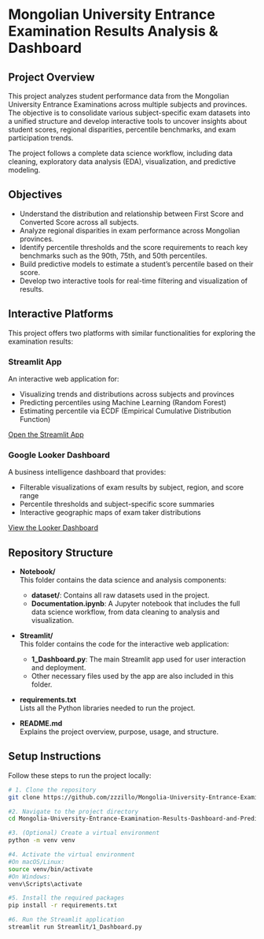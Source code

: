 # Mongolian University Entrance Examination Results Analysis & Dashboard

## Project Overview

This project analyzes student performance data from the Mongolian University Entrance Examinations across multiple subjects and provinces. The objective is to consolidate various subject-specific exam datasets into a unified structure and develop interactive tools to uncover insights about student scores, regional disparities, percentile benchmarks, and exam participation trends.

The project follows a complete data science workflow, including data cleaning, exploratory data analysis (EDA), visualization, and predictive modeling.

## Objectives

- Understand the distribution and relationship between First Score and Converted Score across all subjects.
- Analyze regional disparities in exam performance across Mongolian provinces.
- Identify percentile thresholds and the score requirements to reach key benchmarks such as the 90th, 75th, and 50th percentiles.
- Build predictive models to estimate a student’s percentile based on their score.
- Develop two interactive tools for real-time filtering and visualization of results.

## Interactive Platforms

This project offers two platforms with similar functionalities for exploring the examination results:

### Streamlit App

An interactive web application for:
- Visualizing trends and distributions across subjects and provinces
- Predicting percentiles using Machine Learning (Random Forest)
- Estimating percentile via ECDF (Empirical Cumulative Distribution Function)

[Open the Streamlit App](https://zzzillo-mongolia-university-entranc-streamlit1-dashboard-zunzyl.streamlit.app/)

### Google Looker Dashboard

A business intelligence dashboard that provides:
- Filterable visualizations of exam results by subject, region, and score range
- Percentile thresholds and subject-specific score summaries
- Interactive geographic maps of exam taker distributions

[View the Looker Dashboard](https://lookerstudio.google.com/reporting/51297d2d-2535-4117-9b0f-0931244e8104)

## Repository Structure

- **Notebook/**  
  This folder contains the data science and analysis components:
  - **dataset/**: Contains all raw datasets used in the project.
  - **Documentation.ipynb**: A Jupyter notebook that includes the full data science workflow, from data cleaning to analysis and visualization.

- **Streamlit/**  
  This folder contains the code for the interactive web application:
  - **1_Dashboard.py**: The main Streamlit app used for user interaction and deployment.
  - Other necessary files used by the app are also included in this folder.

- **requirements.txt**  
  Lists all the Python libraries needed to run the project.

- **README.md**  
  Explains the project overview, purpose, usage, and structure.

## Setup Instructions

Follow these steps to run the project locally:

   ```bash
# 1. Clone the repository
git clone https://github.com/zzzillo/Mongolia-University-Entrance-Examination-Results-Dashboard-and-Prediction.git

#2. Navigate to the project directory
cd Mongolia-University-Entrance-Examination-Results-Dashboard-and-Prediction

#3. (Optional) Create a virtual environment
python -m venv venv

#4. Activate the virtual environment
  #On macOS/Linux:
  source venv/bin/activate
  #On Windows:
  venv\Scripts\activate

#5. Install the required packages
pip install -r requirements.txt

#6. Run the Streamlit application
streamlit run Streamlit/1_Dashboard.py




